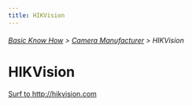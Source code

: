 ```yaml
---
title: HIKVision
---
```

###### [Basic Know How](../wiki/basic-know-how.html) > [Camera Manufacturer](../wiki/camera-manufacturer.html) > HIKVision

# HIKVision

<a href="http://hikvision.com" target="_blank">Surf to http://hikvision.com</a>